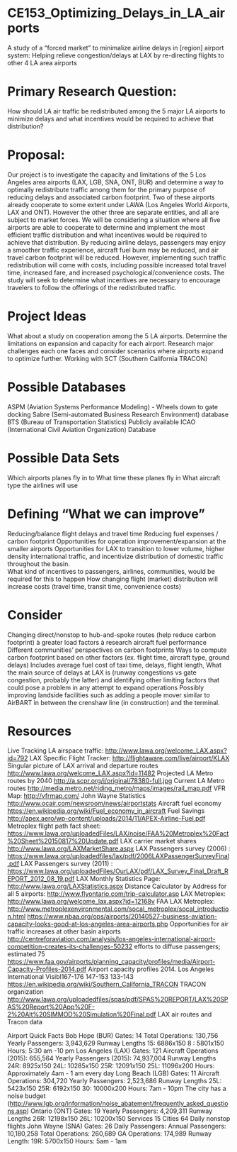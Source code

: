 # CE153_Optimizing_Delays_in_LA_airports
A study of a “forced market” to minimalize airline delays in [region] airport system:
Helping relieve congestion/delays at LAX by re-directing flights to other 4 LA area airports

# Primary Research Question: 
How should LA air traffic be redistributed among the 5 major LA airports to minimize delays and what incentives would be required to achieve that distribution?

# Proposal: 
Our project is to investigate the capacity and limitations of the 5 Los Angeles area airports (LAX, LGB, SNA, ONT, BUR) and determine a way to optimally redistribute traffic among them for the primary purpose of reducing delays and associated carbon footprint. Two of these airports already cooperate to some extent under LAWA (Los Angeles World Airports, LAX and ONT). However the other three are separate entities, and all are subject to market forces. We will be considering a situation where all five airports are able to cooperate to determine and implement the most efficient traffic distribution and what incentives would be required to achieve that distribution. 
By reducing airline delays, passengers may enjoy a smoother traffic experience, aircraft fuel burn may be reduced, and air travel carbon footprint will be reduced. 
However, implementing such traffic redistribution will come with costs, including possible increased total travel time, increased fare, and increased psychological/convenience costs. The study will seek to determine what incentives are necessary to encourage travelers to follow the offerings of the redistributed traffic. 

# Project Ideas
What about a study on cooperation among the 5 LA airports.
Determine the limitations on expansion and capacity for each airport. Research major challenges each one faces and consider scenarios where airports expand to optimize further.
Working with SCT (Southern California TRACON) 

# Possible Databases
ASPM (Aviation Systems Performance Modeling) - Wheels down to gate docking
Sabre (Semi-automated Business Research Environment) database
BTS (Bureau of Transportation Statistics) Publicly available
ICAO (International Civil Aviation Organization) Database


# Possible Data Sets
Which airports planes fly in to
What time these planes fly in
What aircraft type the airlines will use
 
# Defining “What we can improve”
Reducing/balance flight delays and travel time
Reducing fuel expenses / carbon footprint
Opportunities for operation improvement/expansion at the smaller airports
Opportunities for LAX to transition to lower volume, higher density international traffic, and incentivize distribution of domestic traffic throughout the basin.	
What kind of incentives to passengers, airlines, communities, would be required for this to happen
How changing flight (market) distribution will increase costs (travel time, transit time, convenience costs)
 
# Consider
Changing direct/nonstop to hub-and-spoke routes (help reduce carbon footprint) à greater load factors à research aircraft fuel performance
Different communities’ perspectives on carbon footprints
Ways to compute carbon footprint based on other factors (ex. flight time, aircraft type, ground delays)
Includes average fuel cost of taxi time, delays, flight length, 
What the main source of delays at LAX is (runway congestions vs gate congestion, probably the latter) and identifying other limiting factors that could pose a problem in any attempt to expand operations
Possibly improving landside facilities such as adding a people mover similar to AirBART in between the crenshaw line (in construction) and the terminal.

# Resources
Live Tracking LA airspace traffic: http://www.lawa.org/welcome_LAX.aspx?id=792
LAX Specific Flight Tracker: http://flightaware.com/live/airport/KLAX
Singular picture of LAX arrival and departure routes http://www.lawa.org/welcome_LAX.aspx?id=11482
Projected LA Metro routes by 2040 http://a.scpr.org/i/original/78380-full.jpg
Current LA Metro routes http://media.metro.net/riding_metro/maps/images/rail_map.pdf
VFR Map: http://vfrmap.com/
John Wayne Statistics http://www.ocair.com/newsroom/news/airportstats 
Aircraft fuel economy https://en.wikipedia.org/wiki/Fuel_economy_in_aircraft 
Fuel Savings http://apex.aero/wp-content/uploads/2014/11/APEX-Airline-Fuel.pdf 
Metroplex flight path fact sheet: https://www.lawa.org/uploadedFiles/LAX/noise/FAA%20Metroplex%20Fact%20Sheet%20150817%20Update.pdf 
LAX carrier market shares http://www.lawa.org/LAXMarketShare.aspx 
LAX Passengers survey (2006) : https://www.lawa.org/uploadedfiles/lax/pdf/2006LAXPassengerSurveyFinal.pdf
LAX Passengers survey (2011) : https://www.lawa.org/uploadedFiles/OurLAX/pdf/LAX_Survey_Final_Draft_REPORT_2012_08_19.pdf
LAX Monthly Statistics Page: http://www.lawa.org/LAXStatistics.aspx 
Distance Calculator by Address for all 5 airports: http://www.flyontario.com/trip-calculator.asp 
LAX Metroplex: http://www.lawa.org/welcome_lax.aspx?id=12168v 
FAA LAX Metroplex: http://www.metroplexenvironmental.com/socal_metroplex/socal_introduction.html 
https://www.nbaa.org/ops/airports/20140527-business-aviation-capacity-looks-good-at-los-angeles-area-airports.php Opportunities for air traffic increases at other basin airports
http://centreforaviation.com/analysis/los-angeles-international-airport-competition-creates-its-challenges-50232 efforts to diffuse passengers; estimated 75 
https://www.faa.gov/airports/planning_capacity/profiles/media/Airport-Capacity-Profiles-2014.pdf Airport capacity profiles 2014. Los Angeles International Visibl167-176 147-153 133-143
https://en.wikipedia.org/wiki/Southern_California_TRACON TRACON organization
http://www.lawa.org/uploadedfiles/spas/pdf/SPAS%20REPORT/LAX%20SPAS%20Report%20App%20F-2%20Alt%20SIMMOD%20Simulation%20Final.pdf LAX air routes and Tracon data

Airport Quick Facts
Bob Hope (BUR)
Gates: 14
Total Operations: 130,756
Yearly Passengers: 3,943,629
Runway Lengths
15: 6886x150
8 : 5801x150
Hours: 5:30 am -10 pm
Los Angeles (LAX)
Gates: 121
Aircraft Operations (2015): 655,564
Yearly Passengers (2015): 74,937,004
Runway Lengths
24R: 8925x150
24L: 10285x150
25R: 12091x150
25L: 11096x200
Hours: Approximately 4am - 1 am every day
Long Beach (LGB)
Gates: 11
Aircraft Operations: 304,720
Yearly Passengers: 2,523,686
Runway Lengths
25L: 5423x150
25R: 6192x150
30: 10000x200
Hours: 7am - 10pm
The city has a noise budget (http://www.lgb.org/information/noise_abatement/frequently_asked_questions.asp) 
Ontario (ONT)
Gates: 19
Yearly Passengers: 4,209,311
Runway Lengths
26R: 12198x150
26L: 10200x150
Services
15 Cities
64 Daily nonstop flights 
John Wayne (SNA)
Gates: 26
Daily Passengers:
Annual Passengers:  10,180,258
Total Operations: 260,689
GA Operations: 174,989
Runway Length:
19R: 5700x150
Hours: 5am - 1am

